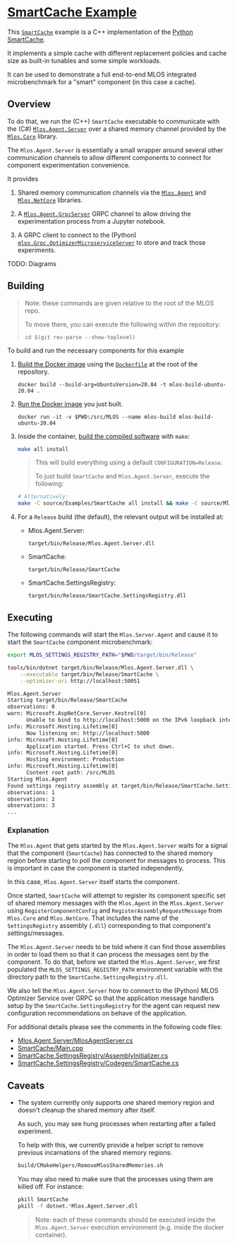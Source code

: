# [SmartCache Example](./#mlos-github-tree-view)

This [`SmartCache`](./#mlos-github-tree-view) example is a C++ implementation of the [Python SmartCache](../../Mlos.Python/mlos/Examples/SmartCache/#mlos-github-tree-view).

It implements a simple cache with different replacement policies and cache size as built-in tunables and some simple workloads.

It can be used to demonstrate a full end-to-end MLOS integrated microbenchmark for a "smart" component (in this case a cache).

## Overview

To do that, we run the (C++) `SmartCache` executable to communicate with the (C#) [`Mlos.Agent.Server`](../../Mlos.Agent.Server/#mlos-github-tree-view) over a shared memory channel provided by the [`Mlos.Core`](../../Mlos.Core/#mlos-github-tree-view) library.

The `Mlos.Agent.Server` is essentially a small wrapper around several other communication channels to allow different components to connect for component experimentation convenience.

It provides

1. Shared memory communication channels via the [`Mlos.Agent`](../../Mlos.Agent/#mlos-github-tree-view) and [`Mlos.NetCore`](../../Mlos.NetCore/#mlos-github-tree-view) libraries.

2. A [`Mlos.Agent.GrpcServer`](../../Mlos.Agent.GrpcClient/#mlos-github-tree-view) GRPC channel to allow driving the experimentation process from a Jupyter notebook.

3. A GRPC client to connect to the (Python) [`mlos.Grpc.OptimizerMicroserviceServer`](../../Mlos.Python/mlos/Grpc/OptimizerMicroserviceServer.py#mlos-github-tree-view) to store and track those experiments.

TODO: Diagrams

## Building

> Note: these commands are given relative to the root of the MLOS repo.
>
> To move there, you can execute the following within the repository:
>
> `cd $(git rev-parse --show-toplevel)`

To build and run the necessary components for this example

1. [Build the Docker image](../../../documentation/01-Prerequisites.md#build-the-docker-image) using the [`Dockerfile`](../../../Dockerfile#mlos-github-tree-view) at the root of the repository.

    ```shell
    docker build --build-arg=UbuntuVersion=20.04 -t mlos-build-ubuntu-20.04 .
    ```

2. [Run the Docker image](../../../documentation/02-Build.md#create-a-new-container-instance) you just built.

    ```shell
    docker run -it -v $PWD:/src/MLOS --name mlos-build mlos-build-ubuntu-20.04
    ```

3. Inside the container, [build the compiled software](../../../documentation/02-Build.md#cli-make) with `make`:

    ```sh
    make all install
    ```

    > This will build everything using a default `CONFIGURATION=Release`.
    >
    > To just build `SmartCache` and `Mlos.Agent.Server`, execute the following:

      ```sh
      # Alternatively:
      make -C source/Examples/SmartCache all install && make -C source/Mlos.Agent.Server
      ```

4. For a `Release` build (the default), the relevant output will be installed at:

    - Mlos.Agent.Server:

        `target/bin/Release/Mlos.Agent.Server.dll`

    - SmartCache:

        `target/bin/Release/SmartCache`

    - SmartCache.SettingsRegistry:

        `target/bin/Release/SmartCache.SettingsRegistry.dll`

## Executing

The following commands will start the `Mlos.Server.Agent` and cause it to start the `SmartCache` component microbenchmark:

```sh
export MLOS_SETTINGS_REGISTRY_PATH="$PWD/target/bin/Release"

tools/bin/dotnet target/bin/Release/Mlos.Agent.Server.dll \
    --executable target/bin/Release/SmartCache \
    --optimizer-uri http://localhost:50051
```

```txt
Mlos.Agent.Server
Starting target/bin/Release/SmartCache
observations: 0
warn: Microsoft.AspNetCore.Server.Kestrel[0]
      Unable to bind to http://localhost:5000 on the IPv6 loopback interface: 'Cannot assign requested address'.
info: Microsoft.Hosting.Lifetime[0]
      Now listening on: http://localhost:5000
info: Microsoft.Hosting.Lifetime[0]
      Application started. Press Ctrl+C to shut down.
info: Microsoft.Hosting.Lifetime[0]
      Hosting environment: Production
info: Microsoft.Hosting.Lifetime[0]
      Content root path: /src/MLOS
Starting Mlos.Agent
Found settings registry assembly at target/bin/Release/SmartCache.SettingsRegistry.dll
observations: 1
observations: 2
observations: 3
...
```

### Explanation

The `Mlos.Agent` that gets started by the `Mlos.Agent.Server` waits for a signal that the component (`SmartCache`) has connected to the shared memory region before starting to poll the component for messages to process.
This is important in case the component is started independently.

In this case, `Mlos.Agent.Server` itself starts the component.

Once started, `SmartCache` will attempt to register its component specific set of shared memory messages with the `Mlos.Agent` in the `Mlos.Agent.Server` using `RegisterComponentConfig` and `RegisterAssemblyRequestMessage` from `Mlos.Core` and `Mlos.NetCore`.
That includes the name of the `SettingsRegistry` assembly (`.dll`) corresponding to that component's settings/messages.

The `Mlos.Agent.Server` needs to be told where it can find those assemblies in order to load them so that it can process the messages sent by the component.
To do that, before we started the `Mlos.Agent.Server`, we first populated the `MLOS_SETTINGS_REGISTRY_PATH` environment variable with the directory path to the `SmartCache.SettingsRegistry.dll`.

We also tell the `Mlos.Agent.Server` how to connect to the (Python) MLOS Optimizer Service over GRPC so that the application message handlers setup by the `SmartCache.SettingsRegistry` for the agent can request new configuration recommendations on behave of the application.

For additional details please see the comments in the following code files:

- [Mlos.Agent.Server/MlosAgentServer.cs](../../Mlos.Agent.Server/MlosAgentServer.cs#mlos-github-tree-view)
- [SmartCache/Main.cpp](./Main.cpp#mlos-github-tree-view)
- [SmartCache.SettingsRegistry/AssemblyInitializer.cs](./SmartCache.SettingsRegistry/AssemblyInitializer.cs#mlos-github-tree-view)
- [SmartCache.SettingsRegistry/Codegen/SmartCache.cs](./SmartCache.SettingsRegistry/Codegen/SmartCache.cs#mlos-github-tree-view)

## Caveats

- The system currently only supports one shared memory region and doesn't cleanup the shared memory after itself.

    As such, you may see hung processes when restarting after a failed experiment.

    To help with this, we currently provide a helper script to remove previous incarnations of the shared memory regions:

    ```sh
    build/CMakeHelpers/RemoveMlosSharedMemories.sh
    ```

    You may also need to make sure that the processes using them are killed off.
    For instance:

    ```sh
    pkill SmartCache
    pkill -f dotnet.*Mlos.Agent.Server.dll
    ```

    > Note: each of these commands should be executed inside the `Mlos.Agent.Server` execution environment (e.g. inside the docker container).
